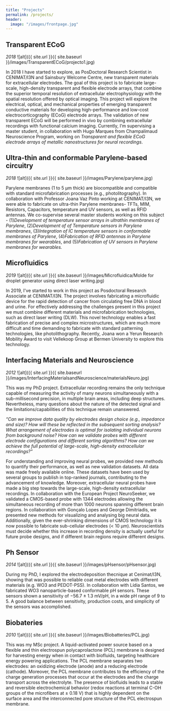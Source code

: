 ```yaml
---
title: "Projects"
permalink: /projects/
header:
  image: "/images/frontpage.jpg"
---
```


## Transparent ECoG 

*2018*
![alt]({{ site.url }}{{ site.baseurl }}/images/TransparentECoG/projecto1.jpg)

In 2018 I have started to explore, as PosDoctoral Research Scientist in CENIMAT/I3N and Sainsbury Welcome Centre, new transparent materials for extracellular electrodes. The goal of this project is to fabricate large-scale, high-density transparent and flexible electrode arrays, that combine the superior temporal resolution of extracellular electrophysiology with the spatial resolution offered by optical imaging. This project will explore the electrical, optical, and mechanical properties of emerging transparent conductive materials for developing high-performance and low-cost electrocorticography (ECoG) electrode arrays. The validation of new transparent ECoG will be performed in vivo by combining extracellular recordings with functional calcium imaging. Currently, I’m supervising a master student, in collaboration with Hugo Marques from Champalimaud Neuroscience Program, working on *Transparent and flexible ECoG electrode arrays of metallic nanostructures for neural recordings*. 


## Ultra-thin and conformable Parylene-based circuitry 

*2018*
![alt]({{ site.url }}{{ site.baseurl }}/images/Parylene/parylene.jpg)

Parylene membranes (1 to 5 µm thick) are biocompatible and compatible with standard microfabrication processes (e.g., photolitography). In collaboration with Professor Joana Vaz Pinto working at CENIMAT/I3N, we were able to fabricate on ultra-thin Parylene membranes- TFTs, MIM, Resistors, Capacitors, temperature and UV sensors, as well as RFID antennas. We co-supervise several master students working on this subject - (1)*Development of temperature sensor arrays in ultrathin membranes of Parylene*, (2)*Development of of Temperature sensors in Parylene membranes*, (3)*Integration of IC temperature sensors in conformable membranes of Parylene*, (4)*Fabrication of RFID antennas in Parylene membranes for wearables*, and (5)*Fabrication of UV sensors in Parylene membranes for wearables.* 


## Microfluidics

*2019*
![alt]({{ site.url }}{{ site.baseurl }}/images/Microfluidica/Molde for droplet generator using direct laser writing.jpg)

In 2019, I've started to work in this project as Posdoctoral Research Associate at CENIMAT/I3N. The project involves fabricating a microfluidic device for the rapid detection of cancer from circulating free DNA in blood and urine. For effectively addressing the challenges present in this project we must combine different materials and microfabrication technologies, such as direct laser writing (DLW). This novel technology enables a fast fabrication of precise and complex microstructures, which are much more difficult and time demanding to fabricate with standard patterning technologies, like photolithography. Recently, Joana won a Yerun Research Mobility Award to visit Vellekoop Group at Bermen University to explore this technology.      

## Interfacing Materials and Neuroscience 

*2012*
![alt]({{ site.url }}{{ site.baseurl }}/images/InterfacingMaterialsandNeuroscience/materialsNeuro.jpg)

This was my PhD project. Extracellular recording remains the only technique capable of measuring the activity of many neurons simultaneously with a sub-millisecond precision, in multiple brain areas, including deep structures. Nevertheless, many questions about the nature of the detected signal and the limitations/capabilities of this technique remain unanswered.

*“Can we improve data quality by electrodes design choice (e.g., impedance and size)? How will these be reflected in the subsequent sorting analysis? What arrangement of electrodes is optimal for isolating individual neurons from background noise? How can we validate probes with different electrode configurations and different sorting algorithms? How can we achieve the full potential of large-scale, high-density extracellular recordings?”*

For understanding and improving neural probes, we provided new methods to quantify their performance, as well as new validation datasets. All data was made freely available online. These datasets have been used by several groups to publish in top-ranked journals, contributing to the advancement of knowledge. Moreover, extracellular neural probes have made a big step towards the large-scale, high-density extracellular recordings. In collaboration with the European Project NeuroSeeker, we validated a CMOS-based probe with 1344 electrodes allowing the simultaneous recording of more than 1000 neurons spanning different brain regions. In collaboration with Gonçalo Lopes and George Dimitriadis, we presented new methods for visualizing and analysing big neural data. Additionally, given the ever-shrinking dimensions of CMOS technology it is now possible to fabricate sub-cellular electrodes (< 10 µm). Neuroscientists must decide whether this increase in recording density is actually useful for future probe designs, and if different brain regions require different designs. 


## Ph Sensor 

*2014*
![alt]({{ site.url }}{{ site.baseurl }}/images/pHsensor/pHsensor.jpg)

During my PhD, I explored the electrodeposition thecnique at Cenimat/I3N, showing that was possible to reliable coat metal electrodes with different materials (e.g. WO3 and PEDOT-PSS). In collaboration with Lídia Santos, we fabricated WO3 nanoparticle-based conformable pH sensors. These sensors shown a sensitivity of −56.7 ± 1.3 mV/pH, in a wide pH range of 9 to 5. A good balance between sensitivity, production costs, and simplicity of the sensors was accomplished. 


## Biobateries 

*2010*
![alt]({{ site.url }}{{ site.baseurl }}/images/Biobatteries/PCL.jpg)

This was my MSc project. A liquid-activated power source based on a flexible and thin electrospun polycaprolactone (PCL) membrane is designed for harvesting energy when in contact with biofluids, targeting healthcare energy powering applications. The PCL membrane separates two electrodes: an oxidizing electrode (anode) and a reducing electrode (cathode). Moreover, the PCL membrane contributes to the efficiency of the charge generation processes that occur at the electrodes and the charge transport across the electrolyte. The presence of biofluids leads to a stable and reversible electrochemical behavior (redox reactions at terminal C-OH groups of the microfibers at ± 0.18 V) that is highly dependent on the surface area and the interconnected pore structure of the PCL electrospun membrane. 







